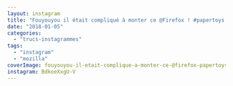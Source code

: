 ```yaml
---
layout: instagram
title: "Fouyouyou il était compliqué à monter ce @Firefox ! #papertoys #mozilla"
date: "2018-01-05"
categories: 
  - "trucs-instagrammes"
tags: 
  - "instagram"
  - "mozilla"
coverImage: fouyouyou-il-etait-complique-a-monter-ce-@firefox-papertoys-mozilla.jpg
instagram: BdkoeXxgU-V
---
```

